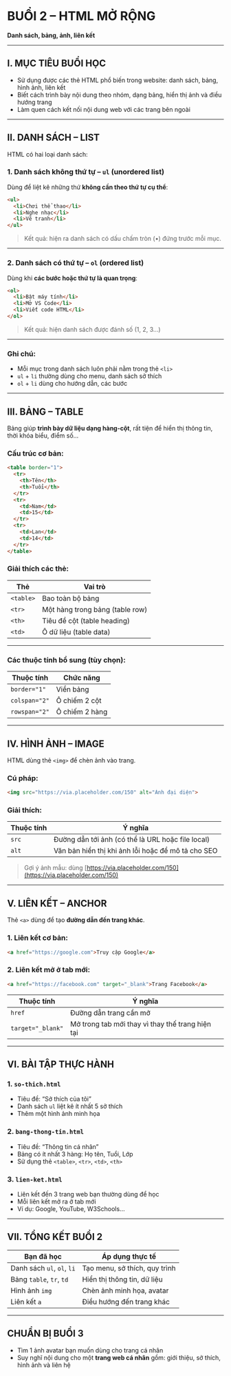 # BUỔI 2 – HTML MỞ RỘNG

**Danh sách, bảng, ảnh, liên kết**

---

## I. MỤC TIÊU BUỔI HỌC

* Sử dụng được các thẻ HTML phổ biến trong website: danh sách, bảng, hình ảnh, liên kết
* Biết cách trình bày nội dung theo nhóm, dạng bảng, hiển thị ảnh và điều hướng trang
* Làm quen cách kết nối nội dung web với các trang bên ngoài

---

## II. DANH SÁCH – LIST

HTML có hai loại danh sách:

### 1. Danh sách không thứ tự – `ul` (unordered list)

Dùng để liệt kê những thứ **không cần theo thứ tự cụ thể**:

```html
<ul>
  <li>Chơi thể thao</li>
  <li>Nghe nhạc</li>
  <li>Vẽ tranh</li>
</ul>
```

> Kết quả: hiện ra danh sách có dấu chấm tròn (•) đứng trước mỗi mục.

---

### 2. Danh sách có thứ tự – `ol` (ordered list)

Dùng khi **các bước hoặc thứ tự là quan trọng**:

```html
<ol>
  <li>Bật máy tính</li>
  <li>Mở VS Code</li>
  <li>Viết code HTML</li>
</ol>
```

> Kết quả: hiện danh sách được đánh số (1, 2, 3...)

---

### Ghi chú:

* Mỗi mục trong danh sách luôn phải nằm trong thẻ `<li>`
* `ul` + `li` thường dùng cho menu, danh sách sở thích
* `ol` + `li` dùng cho hướng dẫn, các bước

---

## III. BẢNG – TABLE

Bảng giúp **trình bày dữ liệu dạng hàng-cột**, rất tiện để hiển thị thông tin, thời khóa biểu, điểm số...

### Cấu trúc cơ bản:

```html
<table border="1">
  <tr>
    <th>Tên</th>
    <th>Tuổi</th>
  </tr>
  <tr>
    <td>Nam</td>
    <td>15</td>
  </tr>
  <tr>
    <td>Lan</td>
    <td>14</td>
  </tr>
</table>
```

### Giải thích các thẻ:

| Thẻ       | Vai trò                         |
| --------- | ------------------------------- |
| `<table>` | Bao toàn bộ bảng                |
| `<tr>`    | Một hàng trong bảng (table row) |
| `<th>`    | Tiêu đề cột (table heading)     |
| `<td>`    | Ô dữ liệu (table data)          |

---

### Các thuộc tính bổ sung (tùy chọn):

| Thuộc tính    | Chức năng      |
| ------------- | -------------- |
| `border="1"`  | Viền bảng      |
| `colspan="2"` | Ô chiếm 2 cột  |
| `rowspan="2"` | Ô chiếm 2 hàng |

---

## IV. HÌNH ẢNH – IMAGE

HTML dùng thẻ `<img>` để chèn ảnh vào trang.

### Cú pháp:

```html
<img src="https://via.placeholder.com/150" alt="Ảnh đại diện">
```

### Giải thích:

| Thuộc tính | Ý nghĩa                                            |
| ---------- | -------------------------------------------------- |
| `src`      | Đường dẫn tới ảnh (có thể là URL hoặc file local)  |
| `alt`      | Văn bản hiển thị khi ảnh lỗi hoặc để mô tả cho SEO |

> Gợi ý ảnh mẫu: dùng [https://via.placeholder.com/150](https://via.placeholder.com/150)

---

## V. LIÊN KẾT – ANCHOR

Thẻ `<a>` dùng để tạo **đường dẫn đến trang khác**.

### 1. Liên kết cơ bản:

```html
<a href="https://google.com">Truy cập Google</a>
```

### 2. Liên kết mở ở tab mới:

```html
<a href="https://facebook.com" target="_blank">Trang Facebook</a>
```

| Thuộc tính        | Ý nghĩa                                          |
| ----------------- | ------------------------------------------------ |
| `href`            | Đường dẫn trang cần mở                           |
| `target="_blank"` | Mở trong tab mới thay vì thay thế trang hiện tại |

---

## VI. BÀI TẬP THỰC HÀNH

### 1. `so-thich.html`

* Tiêu đề: “Sở thích của tôi”
* Danh sách `ul` liệt kê ít nhất 5 sở thích
* Thêm một hình ảnh minh họa

### 2. `bang-thong-tin.html`

* Tiêu đề: “Thông tin cá nhân”
* Bảng có ít nhất 3 hàng: Họ tên, Tuổi, Lớp
* Sử dụng thẻ `<table>`, `<tr>`, `<td>`, `<th>`

### 3. `lien-ket.html`

* Liên kết đến 3 trang web bạn thường dùng để học
* Mỗi liên kết mở ra ở tab mới
* Ví dụ: Google, YouTube, W3Schools...

---

## VII. TỔNG KẾT BUỔI 2

| Bạn đã học                 | Áp dụng thực tế               |
| -------------------------- | ----------------------------- |
| Danh sách `ul`, `ol`, `li` | Tạo menu, sở thích, quy trình |
| Bảng `table`, `tr`, `td`   | Hiển thị thông tin, dữ liệu   |
| Hình ảnh `img`             | Chèn ảnh minh họa, avatar     |
| Liên kết `a`               | Điều hướng đến trang khác     |

---

## CHUẨN BỊ BUỔI 3

* Tìm 1 ảnh avatar bạn muốn dùng cho trang cá nhân
* Suy nghĩ nội dung cho một **trang web cá nhân** gồm: giới thiệu, sở thích, hình ảnh và liên hệ

